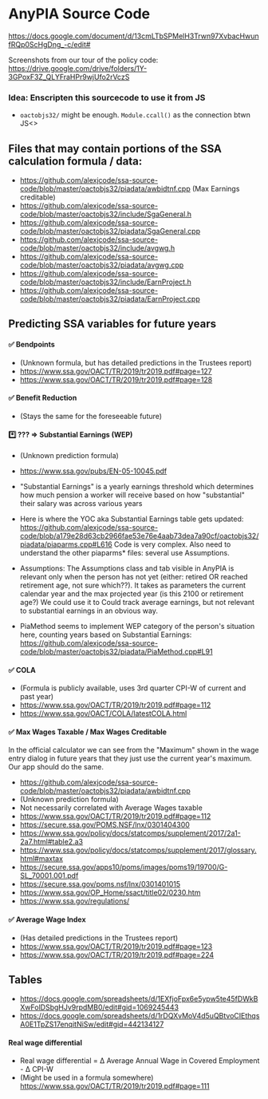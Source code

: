 # AnyPIA Source Code
https://docs.google.com/document/d/13cmLTbSPMelH3Trwn97XvbacHwunfRQp0ScHgDng_-c/edit#

Screenshots from our tour of the policy code: https://drive.google.com/drive/folders/1Y-3GPoxF3Z_QLYFraHPr9wjUfo2rVczS


### Idea: Enscripten this sourcecode to use it from JS
- `oactobjs32/` might be enough. `Module.ccall()` as the connection btwn JS<>

## Files that may contain portions of the SSA calculation formula / data:
- https://github.com/alexjcode/ssa-source-code/blob/master/oactobjs32/piadata/awbidtnf.cpp (Max Earnings creditable)
- https://github.com/alexjcode/ssa-source-code/blob/master/oactobjs32/include/SgaGeneral.h
- https://github.com/alexjcode/ssa-source-code/blob/master/oactobjs32/piadata/SgaGeneral.cpp
- https://github.com/alexjcode/ssa-source-code/blob/master/oactobjs32/include/avgwg.h
- https://github.com/alexjcode/ssa-source-code/blob/master/oactobjs32/piadata/avgwg.cpp
- https://github.com/alexjcode/ssa-source-code/blob/master/oactobjs32/include/EarnProject.h
- https://github.com/alexjcode/ssa-source-code/blob/master/oactobjs32/piadata/EarnProject.cpp

## Predicting SSA variables for future years

#### ✅ Bendpoints
- (Unknown formula, but has detailed predictions in the Trustees report)
- https://www.ssa.gov/OACT/TR/2019/tr2019.pdf#page=127
- https://www.ssa.gov/OACT/TR/2019/tr2019.pdf#page=128

#### ✅ Benefit Reduction
- (Stays the same for the foreseeable future)

#### *️⃣ ??? => Substantial Earnings (WEP)
- (Unknown prediction formula) 
- https://www.ssa.gov/pubs/EN-05-10045.pdf
- "Substantial Earnings" is a yearly earnings threshold which determines how much pension a worker will receive based on how "substantial" their salary was across various years

- Here is where the YOC aka Substantial Earnings table gets updated: https://github.com/alexjcode/ssa-source-code/blob/a179e28d63cb2966fae53e76e4aab73dea7a90cf/oactobjs32/piadata/piaparms.cpp#L616 Code is very complex. Also need to understand the other piaparms* files: several use Assumptions.
- Assumptions: The Assumptions class and tab visible in AnyPIA is relevant only when the person has not yet (either: retired OR reached retirement age, not sure which??). It takes as parameters the current calendar year and the max projected year (is this 2100 or retirement age?)  We could use it to Could track average earnings, but not relevant to substantial earnings in an obvious way.
- PiaMethod seems to implement WEP category of the person's situation here, counting years based on Substantial Earnings: https://github.com/alexjcode/ssa-source-code/blob/master/oactobjs32/piadata/PiaMethod.cpp#L91

#### ✅ COLA
- (Formula is publicly available, uses 3rd quarter CPI-W of current and past year)
- https://www.ssa.gov/OACT/TR/2019/tr2019.pdf#page=112
- https://www.ssa.gov/OACT/COLA/latestCOLA.html

#### ✅  Max Wages Taxable / Max Wages Creditable
In the official calculator we can see from the "Maximum" shown in the wage entry dialog in future years that they just use the current year's maximum. Our app should do the same.

- https://github.com/alexjcode/ssa-source-code/blob/master/oactobjs32/piadata/awbidtnf.cpp
- (Unknown prediction formula)
- Not necessarily correlated with Average Wages taxable
- https://www.ssa.gov/OACT/TR/2019/tr2019.pdf#page=112
- https://secure.ssa.gov/POMS.NSF/lnx/0301404300
- https://www.ssa.gov/policy/docs/statcomps/supplement/2017/2a1-2a7.html#table2.a3
- https://www.ssa.gov/policy/docs/statcomps/supplement/2017/glossary.html#maxtax
- https://secure.ssa.gov/apps10/poms/images/poms19/19700/G-SL_70001.001.pdf
- https://secure.ssa.gov/poms.nsf/lnx/0301401015
- https://www.ssa.gov/OP_Home/ssact/title02/0230.htm
- https://www.ssa.gov/regulations/

#### ✅ Average Wage Index
- (Has detailed predictions in the Trustees report)
- https://www.ssa.gov/OACT/TR/2019/tr2019.pdf#page=123
- https://www.ssa.gov/OACT/TR/2019/tr2019.pdf#page=224

## Tables
- https://docs.google.com/spreadsheets/d/1EXfjoFpx6e5ypw5te45fDWkBXwFolDSbgHJv9rpdMB0/edit#gid=1069245443
- https://docs.google.com/spreadsheets/d/1rDQXvMoV4d5uQBtvoCIEthqsA0E1TpZS17enqitNiSw/edit#gid=442134127

#### Real wage differential
- Real wage differential = Δ Average Annual Wage in Covered Employment - Δ CPI-W
- (Might be used in a formula somewhere)
https://www.ssa.gov/OACT/TR/2019/tr2019.pdf#page=111
